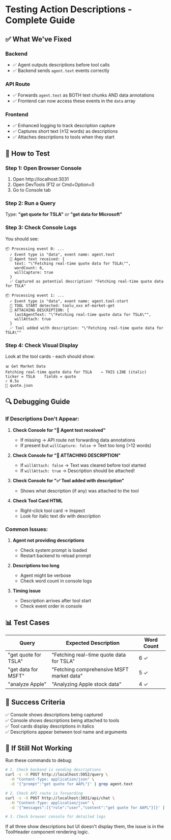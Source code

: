 # Testing Action Descriptions - Complete Guide

## ✅ What We've Fixed

### Backend
- ✅ Agent outputs descriptions before tool calls
- ✅ Backend sends `agent.text` events correctly

### API Route  
- ✅ Forwards `agent.text` as BOTH text chunks AND data annotations
- ✅ Frontend can now access these events in the `data` array

### Frontend
- ✅ Enhanced logging to track description capture
- ✅ Captures short text (≤12 words) as descriptions
- ✅ Attaches descriptions to tools when they start

## 🧪 How to Test

### Step 1: Open Browser Console
1. Open http://localhost:3031
2. Open DevTools (F12 or Cmd+Option+I)
3. Go to Console tab

### Step 2: Run a Query
Type: **"get quote for TSLA"** or **"get data for Microsoft"**

### Step 3: Check Console Logs

You should see:

```
📦 Processing event 0: ...
  ✓ Event type is "data", event name: agent.text
  💬 Agent text received: {
    text: "\"Fetching real-time quote data for TSLA\"",
    wordCount: 6,
    willCapture: true
  }
  ✅ Captured as potential description! "Fetching real-time quote data for TSLA"

📦 Processing event 1: ...
  ✓ Event type is "data", event name: agent.tool-start
  🔧 TOOL START detected: toolu_xxx mf-market-get
  🎯 ATTACHING DESCRIPTION: {
    lastAgentText: "\"Fetching real-time quote data for TSLA\"",
    willAttach: true
  }
  ✅ Tool added with description: "\"Fetching real-time quote data for TSLA\""
```

### Step 4: Check Visual Display

Look at the tool cards - each should show:

```
📊 Get Market Data
Fetching real-time quote data for TSLA    ← THIS LINE (italic)
ticker = TSLA    fields = quote
✓ 0.5s
📄 quote.json
```

## 🔍 Debugging Guide

### If Descriptions Don't Appear:

1. **Check Console for "💬 Agent text received"**
   - If missing → API route not forwarding data annotations
   - If present but `willCapture: false` → Text too long (>12 words)

2. **Check Console for "🎯 ATTACHING DESCRIPTION"**
   - If `willAttach: false` → Text was cleared before tool started
   - If `willAttach: true` → Description should be attached!

3. **Check Console for "✅ Tool added with description"**
   - Shows what description (if any) was attached to the tool

4. **Check Tool Card HTML**
   - Right-click tool card → Inspect
   - Look for italic text div with description

### Common Issues:

1. **Agent not providing descriptions**
   - Check system prompt is loaded
   - Restart backend to reload prompt

2. **Descriptions too long**
   - Agent might be verbose
   - Check word count in console logs

3. **Timing issue**
   - Description arrives after tool start
   - Check event order in console

## 📊 Test Cases

| Query | Expected Description | Word Count |
|-------|---------------------|------------|
| "get quote for TSLA" | "Fetching real-time quote data for TSLA" | 6 ✓ |
| "get data for MSFT" | "Fetching comprehensive MSFT market data" | 5 ✓ |
| "analyze Apple" | "Analyzing Apple stock data" | 4 ✓ |

## 🎯 Success Criteria

✅ Console shows descriptions being captured  
✅ Console shows descriptions being attached to tools  
✅ Tool cards display descriptions in italics  
✅ Descriptions appear between tool name and arguments

## 🐛 If Still Not Working

Run these commands to debug:

```bash
# 1. Check backend is sending descriptions
curl -s -X POST http://localhost:5052/query \
  -H "Content-Type: application/json" \
  -d '{"prompt":"get quote for AAPL"}' | grep agent.text

# 2. Check API route is forwarding
curl -s -X POST http://localhost:3031/api/chat \
  -H "Content-Type: application/json" \
  -d '{"messages":[{"role":"user","content":"get quote for AAPL"}]}' | grep agent.text

# 3. Check browser console for detailed logs
```

If all three show descriptions but UI doesn't display them, the issue is in the ToolHeader component rendering logic.

